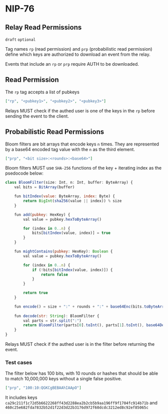 NIP-76
======

Relay Read Permissions
----------------------

`draft` `optional`

Tag names `rp` (read permission) and `prp` (probabilistic read permission) define which keys are authorized to download an event from the relay. 

Events that include an `rp` or `prp` require AUTH to be downloaded.

## Read Permission

The `rp` tag accepts a list of pubkeys 

```json
["rp", "<pubkey1>", "<pubkey2>", "<pubkey3>"]
```

Relays MUST check if the authed user is one of the keys in the `rp` before sending the event to the client.

## Probabilistic Read Permissions

Bloom filters are bit arrays that encode keys `n` times. They are represented by a base64 encoded tag value with the `n` as the third element. 

```json
["prp", "<bit size>:<rounds>:<base64>"]
```

Bloom filters MUST use `SHA-256` functions of the key + iterating index as the psedocode below: 

```js
class BloomFilter(size: Int, n: Int, buffer: ByteArray) {
    val bits = BitArray(buffer)

    fun bitIndex(value: ByteArray, index: Byte) {
        return BigInt(sha256(value || index)) % size
    }

    fun add(pubkey: HexKey) {
        val value = pubkey.hexToByteArray()

        for (index in 0..n) {
            bits[bitIndex(value, index)] = true 
        }
    }

    fun mightContains(pubkey: HexKey): Boolean {
        val value = pubkey.hexToByteArray()

        for (index in 0..n) {
            if (!bits[bitIndex(value, index)]) {
                return false
            }
        }

        return true
    }

    fun encode() = size + ":" + rounds + ":" + base64Enc(bits.toByteArray()) // base64 might include extra 0 bits to fill the last byte
    
    fun decode(str: String): BloomFilter {
        val parts = str.split(":")
        return BloomFilter(parts[0].toInt(), parts[1].toInt(), base64Decode(bits.toByteArray()))
    }
}
```

Relays MUST check if the authed user is in the filter before returning the event.

### Test cases

The filter below has 100 bits, with 10 rounds or hashes that should be able to match 10,000,000 keys without a single false positive.

```json
["prp", "100:10:QGKCgBEBAAhIAApO"]
```

It includes keys `ca29c211f1c72d5b6622268ff43d2288ea2b2cb5b9aa196ff9f1704fc914b71b` and `460c25e682fda7832b52d1f22d3d22b3176d972f60dcdc3212ed8c92ef85065c`

